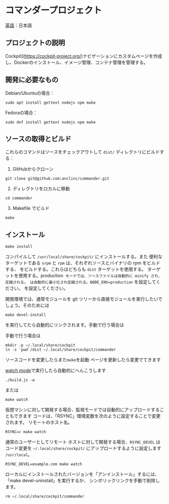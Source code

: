 # コマンダープロジェクト

[英語](README.md)｜日本語

## プロジェクトの説明
Cockpit](https://cockpit-project.org/)ナビゲーションにカスタムページを作成し、Dockerのインストール、イメージ管理、コンテナ管理を管理する。
## 開発に必要なもの

Debian/Ubuntuの場合：

    sudo apt install gettext nodejs npm make

Fedoraの場合：

    sudo dnf install gettext nodejs npm make


## ソースの取得とビルド

これらのコマンドはソースをチェックアウトして `dist/` ディレクトリにビルドする：
1. GitHubからクローン
```
git clone git@github.com:anclinc/commander.git
```

2. ディレクトリをロカルに移動
```
cd commander
```

3. Makefile でビルド
```
make
```

## インストール

```
make install
``` 
コンパイルして `/usr/local/share/cockpit/` にインストールする。また
便利なターゲットである `srpm` と `rpm` は、それぞれソースとバイナリの rpm をビルドする、
をビルドする。これらはどちらも `dist` ターゲットを使用する。
ターゲットを使用する。production` モードでは、ソースファイルは自動的に minify され、圧縮される。
は自動的に最小化され圧縮される。NODE_ENV=production` を設定してください。
を設定してください。

開発環境では、通常モジュールを git
ツリーから直接モジュールを実行したいでしょう。そのためには
```
make devel-install
``` 
を実行してたら自動的にリンクされます。手動で行う場合は

手動で行う場合は

```
mkdir -p ~/.local/share/cockpit
ln -s `pwd`/dist ~/.local/share/cockpit/commander
```

ソースコードを変更したらまた`make`を起動
ページを更新したら変更でてきます

[watch mode](https://esbuild.github.io/api/#watch)で実行したら自動的にへんこうします
```
./build.js -w
```
または
```
make watch
```

仮想マシンに対して開発する場合、監視モードでは自動的にアップロードすることもできます
コードは、「RSYNC」環境変数を次のように設定することで変更されます。
リモートのホスト名。

```
RSYNC=c make watch
```

通常のユーザーとしてリモート ホストに対して開発する場合、`RSYNC_DEVEL` は
コード変更を `~/.local/share/cockpit/` にアップロードするように設定します
`/usr/local`。

```
RSYNC_DEVEL=example.com make watch
```

ローカルにインストールされたバージョンを「アンインストール」するには、「make devel-uninstall」を実行するか、
シンボリックリンクを手動で削除します。

```
rm ~/.local/share/cockpit/commander
```
